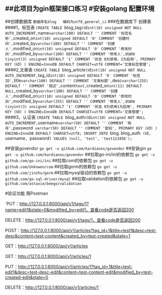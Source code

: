 ##此项目为gin框架接口练习
#安装golang
配置环境
----------------
##创建数据库
`数据库名blog   编码为utf8_general_ci`
###在数据库下
创建表
####1，标签表
`CREATE TABLE `blog_tag` (
   `id` int(10) unsigned NOT NULL AUTO_INCREMENT,
   `name` varchar(100) DEFAULT '' COMMENT '标签名称',
   `created_on` int(10) unsigned DEFAULT '0' COMMENT '创建时间',
   `created_by` varchar(100) DEFAULT '' COMMENT '创建人',
   `modified_on` int(10) unsigned DEFAULT '0' COMMENT '修改时间',
   `modified_by` varchar(100) DEFAULT '' COMMENT '修改人',
   `state` tinyint(3) unsigned DEFAULT '1' COMMENT '状态 0为禁用、1为启用',
   PRIMARY KEY (`id`)
 ) ENGINE=InnoDB DEFAULT CHARSET=utf8 COMMENT='文章标签管理';`
 ####2,文章表
`CREATE TABLE `blog_article` (
   `id` int(10) unsigned NOT NULL AUTO_INCREMENT,
   `tag_id` int(10) unsigned DEFAULT '0' COMMENT '标签ID',
   `title` varchar(100) DEFAULT '' COMMENT '文章标题',
   `desc` varchar(255) DEFAULT '' COMMENT '简述',
   `content` text,
   `created_on` int(11) DEFAULT NULL,
   `created_by` varchar(100) DEFAULT '' COMMENT '创建人',
   `modified_on` int(10) unsigned DEFAULT '0' COMMENT '修改时间',
   `modified_by` varchar(255) DEFAULT '' COMMENT '修改人',
   `state` tinyint(3) unsigned DEFAULT '1' COMMENT '状态 0为禁用1为启用',
   PRIMARY KEY (`id`)
 ) ENGINE=InnoDB DEFAULT CHARSET=utf8 COMMENT='文章管理';`
 ####3，认证表
 `CREATE TABLE `blog_auth` (
    `id` int(10) unsigned NOT NULL AUTO_INCREMENT,
    `username` varchar(50) DEFAULT '' COMMENT '账号',
    `password` varchar(50) DEFAULT '' COMMENT '密码',
    PRIMARY KEY (`id`)
  ) ENGINE=InnoDB DEFAULT CHARSET=utf8;
  INSERT INTO `blog`.`blog_auth` (`id`, `username`, `password`) VALUES (null, 'test', 'test123456');`
  
##安装govendor
`go get -u github.com/kardianos/govendor`
##安装gin
`go get -u github.com/kardianos/govendor`
##拉取go-ini/ini的依赖包
`go get -u github.com/go-ini/ini`
##拉取com的依赖包
`go get -u github.com/Unknwon/com`
##拉取gorm的依赖包
`go get -u github.com/jinzhu/gorm`
##拉取mysql驱动的依赖包
`go get -u github.com/go-sql-driver/mysql`
##拉取validation的依赖包
`go get -u github.com/astaxie/beego/validation`



#验证功能
用Postman

`PUT：http://127.0.0.1:8000/api/v1/tags/1?name=edit1&state=0&modified_by=edit1，查看code是否返回200

DELETE：http://127.0.0.1:8000/api/v1/tags/1，查看code是否返回200

POST：http://127.0.0.1:8000/api/v1/articles?tag_id=1&title=test1&desc=test-desc&content=test-content&created_by=test-created&state=1

GET：http://127.0.0.1:8000/api/v1/articles

GET：http://127.0.0.1:8000/api/v1/articles/1

PUT：http://127.0.0.1:8000/api/v1/articles/1?tag_id=1&title=test-edit1&desc=test-desc-edit&content=test-content-edit&modified_by=test-created-edit&state=0

DELETE：http://127.0.0.1:8000/api/v1/articles/1
`
